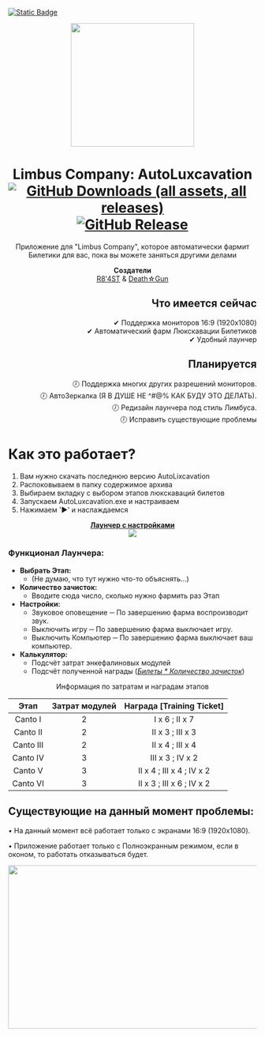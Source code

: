 [![Static Badge](https://img.shields.io/badge/https%3A%2F%2Fimg.shields.io%2Fbadge%2Flang-ENG-red.svg?label=%20)](../../blob/main/README%5BENG%5D.md)


<div align="center">
<a href="https://github.com/R8-4ST/LimbusCompany-AutoLuxcavation">
<img src="https://github.com/RaytFost/LimbusCompany-AutoLuxcavation/assets/151665551/7e18ccae-b132-4b28-b3d6-aa7818f4a631"
      width="250"
      height="250"/>
</a>

# Limbus Company: AutoLuxcavation <br/>[![GitHub Downloads (all assets, all releases)](https://img.shields.io/github/downloads/R8-4ST/LimbusCompany-AutoLuxcavation/total?style=plastic&label=%D0%97%D0%B0%D0%B3%D1%80%D1%83%D0%B7%D0%BE%D0%BA&labelColor=A53A00&color=FF6101)](../../releases) [![GitHub Release](https://img.shields.io/github/v/release/R8-4ST/LimbusCompany-AutoLuxcavation?style=plastic&label=%D0%9F%D0%BE%D1%81%D0%BB%D0%B5%D0%B4%D0%BD%D1%8F%D1%8F%20%D0%B2%D0%B5%D1%80%D1%81%D0%B8%D1%8F&labelColor=03474B&color=007E87)](../../releases/latest)

Приложение для "Limbus Company", которое автоматически фармит Билетики для вас, пока вы можете заняться другими делами

<b>Создатели</b><br/>[R8'4ST](https://github.com/RaytFost) & [Death☆Gun](https://github.com/LoGundes)
</div>

<div align="right">
  
## Что имеется сейчас
✔ Поддержка мониторов 16:9 (1920x1080)<br/>
✔ Автоматический фарм Люкскавации Билетиков<br/>
✔ Удобный лаунчер

## Планируется
🕖 Поддержка многих других разрешений мониторов.<br/>
🕖 АвтоЗеркалка (Я В ДУШЕ НЕ ^#@% КАК БУДУ ЭТО ДЕЛАТЬ).<br/>
🕖 Редизайн лаунчера под стиль Лимбуса.<br/>
🕖 Исправить существующие проблемы
</div>


# Как это работает?
1. Вам нужно скачать последнюю версию AutoLixcavation
2. Распоковываем в папку содержимое архива
3. Выбираем вкладку с выбором этапов люкскаваций билетов
4. Запускаем AutoLuxcavation.exe и настраиваем
5. Нажимаем '►' и наслаждаемся

<div align="center">
<b><ins>Лаунчер с настройками</ins></b>
<br/><img src="https://github.com/R8-4ST/LimbusCompany-AutoLuxcavation/assets/151665551/c058aaae-3122-46e5-ad6d-a4acfc5cfb85"/>
</div>

### Функционал Лаунчера:
- <b>Выбрать Этап:</b>
  - (Не думаю, что тут нужно что-то объяснять...)
- <b>Количество зачисток:</b>
  - Вводите сюда число, сколько нужно фармить раз Этап
- <b>Настройки:</b>
  - Звуковое оповещение ─ По завершению фарма воспроизводит звук.
  - Выключить игру ─ По завершению фарма выключает игру.
  - Выключить Компьютер ─ По завершению фарма выключает ваш компьютер.
- <b>Калькулятор:</b>
  - Подсчёт затрат энкефалиновых модулей
  - Подсчёт полученной награды (<i><ins>Билеты * Количество зачисток</ins></i>)

<div align="center">
Информация по затратам и наградам этапов
  
| Этап          | Затрат модулей | Награда [Training Ticket] |
|:-------------:|:--------------:|:-------------------------:|
| Canto I       | 2              | Ⅰ x 6 ; Ⅱ x 7             |
| Canto II      | 2              | Ⅱ x 3 ; Ⅲ x 3            |
| Canto III     | 2              | Ⅱ x 4 ; Ⅲ x 4            |
| Canto IV      | 3              | Ⅲ x 3 ; Ⅳ x 2           |
| Canto V       | 3              | Ⅱ x 4 ; Ⅲ x 4 ; Ⅳ x 2   |
| Canto VI      | 3              | Ⅱ x 3 ; Ⅲ x 6 ; Ⅳ x 2   |
</div>


## Существующие на данный момент проблемы:
• На данный момент всё работает только с экранами 16:9 (1920x1080).

• Приложение работает только с Полноэкранным режимом, если в оконом, то работать отказываться будет.
<div align="center">
<img src="https://github.com/R8-4ST/LimbusCompany-AutoLuxcavation/assets/151665551/f6c70170-ca52-4e21-9d94-2b6b247fd63e"
      width="803"
      height="331"/>
</div>
